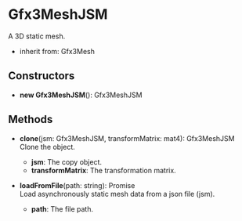 # Gfx3MeshJSM

A 3D static mesh.
- inherit from: Gfx3Mesh
## Constructors
- **new Gfx3MeshJSM**(): Gfx3MeshJSM   
## Methods
- **clone**(jsm: Gfx3MeshJSM, transformMatrix: mat4): Gfx3MeshJSM   
Clone the object.
   - **jsm**: The copy object.
   - **transformMatrix**: The transformation matrix.

- **loadFromFile**(path: string): Promise   
Load asynchronously static mesh data from a json file (jsm).
   - **path**: The file path.
